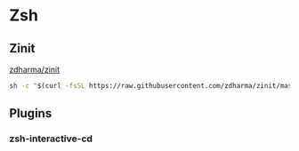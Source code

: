 # Zsh

## Zinit

[zdharma/zinit](https://github.com/zdharma/zinit)

```bash
sh -c "$(curl -fsSL https://raw.githubusercontent.com/zdharma/zinit/master/doc/install.sh)"
```

## Plugins

### zsh-interactive-cd
